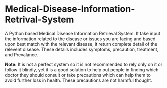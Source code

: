 # Medical-Disease-Information-Retrival-System

A Python based Medical Disease Information Retrieval System. It take input the information related to the disease or issues you are facing and based upon best match with the relevant disease, it return complete detail of the relevent disease. These details includes symptoms, precaution, treatment, and Prevalance.


**Note:** It is not a perfect system so it is not recommended to rely only on it or follow it blindly, yet it is a good solution to help out people in finding which doctor they should consult or take precautions which can help them to avoid further loss in health. These precautions are not harmful thought.
